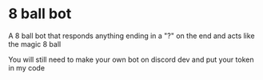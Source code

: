 # 8 ball bot
 A 8 ball bot that responds anything ending in a "?" on the end and acts like the magic 8 ball

You will still need to make your own bot on discord dev and put your token in my code

